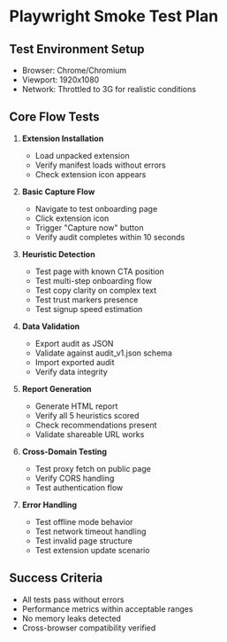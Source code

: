 # Playwright Smoke Test Plan

## Test Environment Setup
- Browser: Chrome/Chromium
- Viewport: 1920x1080
- Network: Throttled to 3G for realistic conditions

## Core Flow Tests
1. **Extension Installation**
   - Load unpacked extension
   - Verify manifest loads without errors
   - Check extension icon appears

2. **Basic Capture Flow**
   - Navigate to test onboarding page
   - Click extension icon
   - Trigger "Capture now" button
   - Verify audit completes within 10 seconds

3. **Heuristic Detection**
   - Test page with known CTA position
   - Test multi-step onboarding flow
   - Test copy clarity on complex text
   - Test trust markers presence
   - Test signup speed estimation

4. **Data Validation**
   - Export audit as JSON
   - Validate against audit_v1.json schema
   - Import exported audit
   - Verify data integrity

5. **Report Generation**
   - Generate HTML report
   - Verify all 5 heuristics scored
   - Check recommendations present
   - Validate shareable URL works

6. **Cross-Domain Testing**
   - Test proxy fetch on public page
   - Verify CORS handling
   - Test authentication flow

7. **Error Handling**
   - Test offline mode behavior
   - Test network timeout handling
   - Test invalid page structure
   - Test extension update scenario

## Success Criteria
- All tests pass without errors
- Performance metrics within acceptable ranges
- No memory leaks detected
- Cross-browser compatibility verified